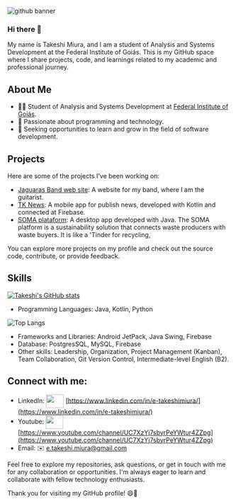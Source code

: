 

<!--
**Takeshi-mi/takeshi-mi** is a ✨ _special_ ✨ repository because its `README.md` (this file) appears on your GitHub profile.

Here are some ideas to get you started:

- 🔭 I’m currently working on ...
- 🌱 I’m currently learning ...
- 👯 I’m looking to collaborate on ...
- 🤔 I’m looking for help with ...
- 💬 Ask me about ...
- 📫 How to reach me: ...
- 😄 Pronouns: ...
- ⚡ Fun fact: ...
-->
![github banner](https://github.com/Takeshi-mi/takeshi-mi/assets/101356765/702678a3-0a04-484d-a178-d216eb5dcba7)

### Hi there 👋
My name is Takeshi Miura, and I am a student of Analysis and Systems Development at the Federal Institute of Goiás. This is my GitHub space where I share projects, code, and learnings related to my academic and professional journey.

## About Me

- 👨‍🎓 Student of Analysis and Systems Development at [Federal Institute of Goiás](https://www.ifg.edu.br/).
- 💖 Passionate about programming and technology.
- 💼 Seeking opportunities to learn and grow in the field of software development.

## Projects
Here are some of the projects I've been working on:

- [Jaguaras Band web site](https://takeshi-mi.github.io/site-jaguaras/): A website for my band, where I am the guitarist. 
- [TK News](https://github.com/Takeshi-mi/TK-News-App-de-Noticias): A mobile app for publish news, developed with Kotlin and connected at Firebase.
- [SOMA plataform](https://github.com/Takeshi-mi/Plataforma-SOMA): A desktop app developed with Java. The SOMA platform is a sustainability solution that connects waste producers with waste buyers. It is like a 'Tinder for recycling,

You can explore more projects on my profile and check out the source code, contribute, or provide feedback.

## Skills
[![Takeshi's GitHub stats](https://github-readme-stats.vercel.app/api?username=takeshi-mi)](https://github.com/takeshi-mi/github-readme-stats) 

- Programming Languages: Java, Kotlin, Python
  
![Top Langs](https://github-readme-stats.vercel.app/api/top-langs/?username=takeshi-mi&layout=compact)
- Frameworks and Libraries: Android JetPack, Java Swing, Firebase
- Database: PostgresSQL, MySQL, Firebase
- Other skills: Leadership, Organization, Project Management (Kanban), Team Collaboration, Git Version Control, Intermediate-level English (B2).

## Connect with me:
- LinkedIn: <a href="www.linkedin.com/in/e-takeshimiura" target="blank"><img align="center" src="https://cdn.jsdelivr.net/npm/simple-icons@3.0.1/icons/linkedin.svg" alt="" height="30" width="40" /></a> [https://www.linkedin.com/in/e-takeshimiura/](https://www.linkedin.com/in/e-takeshimiura/)
- Youtube: <a href="https://www.youtube.com/channel/UC7XzYj7sbyrPeYWtur4ZZpg" target="blank"><img align="center" src="https://cdn.jsdelivr.net/npm/simple-icons@3.0.1/icons/youtube.svg" alt="" height="30" width="40" /></a> [https://www.youtube.com/channel/UC7XzYj7sbyrPeYWtur4ZZpg](https://www.youtube.com/channel/UC7XzYj7sbyrPeYWtur4ZZpg)
- Email: ✉️ e.takeshi.miura@gmail.com 

Feel free to explore my repositories, ask questions, or get in touch with me for any collaboration or opportunities. I'm always eager to learn and collaborate with fellow technology enthusiasts.

Thank you for visiting my GitHub profile! 😄🚀




